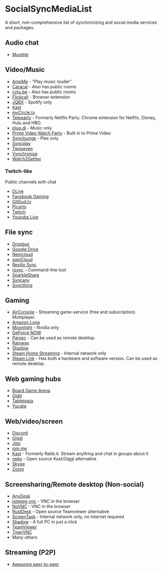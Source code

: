 # SocialSyncMediaList

A short, non-comprehensive list of synchronizing and social media services and packages.

## Audio chat

- [Mumble](https://www.mumble.info/)

## Video/Music

- [AmpMe](https://www.ampme.com/) - "Play music louder" 
- [Caracal](https://caracal.club/) - Also has public rooms
- [cytu.be](https://cytu.be/) - Also has public rooms
- [Flickcall](https://www.flickcall.com/) - Browser extension
- [JQBX](https://www.jqbx.fm/) - Spotify only
- [Kast](https://kast.gg/)
- [myCircle.tv](https://www.mycircle.tv/)
- [Teleparty](https://www.netflixparty.com/) - Formerly Netflix Party. Chrome extension for Netflix, Disney, Hulu and HBO.
- [plug.dj](https://plug.dj) - Music only
- [Prime Video Watch Party](https://www.amazon.com/adlp/watchparty) - Built in to Prime Video
- [Synclounge](https://synclounge.tv/) - Plex only
- [Syncplay](https://syncplay.pl/)
- [Twoseven](https://twoseven.xyz/)
- [Vynchronize](https://vynchronize.herokuapp.com/)
- [Watch2Gether](https://www.watch2gether.com/)

### Twitch-like
Public channels with chat

- [DLive](https://dlive.tv)
- [Facebook Gaming](https://fb.gg)
- [GitGud.tv](https://gitgud.tv/)
- [Picarto](https://picarto.tv)
- [Twitch](https://twitch.tv)
- [Youtube Live](https://www.youtube.com/results?sp=EgJAAQ%253D%253D)

## File sync

- [Dropbox](https://www.dropbox.com/)
- [Google Drive](https://www.google.com/drive/)
- [Nextcloud](https://nextcloud.com/)
- [ownCloud](https://owncloud.org/)
- [Resilio Sync](https://www.resilio.com/individuals-sync/)
- [rsync](https://www.samba.org/rsync/) - Command-line tool
- [SparkleShare](http://sparkleshare.org/)
- [Syncany](https://www.syncany.org/)
- [Syncthing](https://syncthing.net/)

## Gaming

- [AirConsole](https://www.airconsole.com/) - Streaming game-service (free and subscription). Multiplayer. 
- [Amazon Luna](https://luna.amazon.com/)
- [Moonlight](https://moonlight-stream.org/) - Nvidia only
- [GeForce NOW](https://www.nvidia.com/en-us/geforce-now/)
- [Parsec](https://parsecgaming.com/) - Can be used as remote desktop.
- [Rainway](https://rainway.com/)
- [Shadow](https://shadow.tech/)
- [Steam Home Streaming](https://store.steampowered.com/streaming/) - Internal network only
- [Steam Link](https://store.steampowered.com/steamlink/about/) - Has both a hardware and software version. Can be used as remote desktop.

## Web gaming hubs

- [Board Game Arena](https://en.boardgamearena.com)
- [Gidd](https://gidd.io)
- [Tabletopia](https://tabletopia.com)
- [Yucata](https://www.yucata.de/en)

## Web/video/screen

- [Discord](https://discordapp.com/)
- [Giggl](https://giggl.app/)
- [Jitsi](https://jitsi.org/)
- [join.me](https://www.join.me/screen-sharing)
- [Kast](https://kast.gg/) - Formerly Rabb.it. Stream anything and chat in groups about it
- [neko](https://github.com/m1k1o/neko) - Open source Kast/Giggl alternative
- [Skype](https://skype.com/)
- [Zoom](https://zoom.us/)

## Screensharing/Remote desktop (Non-social)

- [AnyDesk](https://anydesk.com/)
- [jsmpeg-vnc](https://github.com/phoboslab/jsmpeg-vnc) - VNC in the browser
- [NoVNC](https://novnc.com/info.html) - VNC in the browser
- [RustDesk](https://github.com/rustdesk/rustdesk) - Open source Teamviewer alternative
- [ScreenTask](https://screentask.me/) - Internal network only, no internet required
- [Shadow](https://shadow.tech/) - A full PC in just a click
- [TeamViewer](https://www.teamviewer.com/)
- [TigerVNC](https://tigervnc.org/)
- Many others

## Streaming (P2P)

- [Awesome peer-to-peer](https://github.com/kgryte/awesome-peer-to-peer)
